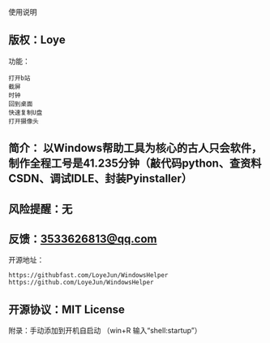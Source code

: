 使用说明

版权：Loye
---------------------------------------------------------------------------------------------------
功能：

	打开b站
	截屏
	时钟
 	回到桌面
	快速复制U盘
 	打开摄像头
简介：
以Windows帮助工具为核心的古人只会软件，制作全程工号是41.235分钟（敲代码python、查资料CSDN、调试IDLE、封装Pyinstaller）
---------------------------------------------------------------------------------------------------
风险提醒：无
---------------------------------------------------------------------------------------------------
反馈：3533626813@qq.com
---------------------------------------------------------------------------------------------------
开源地址：

	https://githubfast.com/LoyeJun/WindowsHelper
	https://github.com/LoyeJun/WindowsHelper

开源协议：MIT License
---------------------------------------------------------------------------------------------------
附录：手动添加到开机自启动
	（win+R 输入“shell:startup”）
